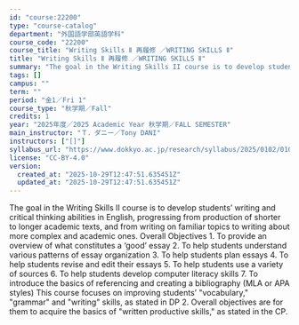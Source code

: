 ```yaml
---
id: "course:22200"
type: "course-catalog"
department: "外国語学部英語学科"
course_code: "22200"
course_title: "Writing Skills Ⅱ 再履修 ／WRITING SKILLS Ⅱ"
title: "Writing Skills Ⅱ 再履修 ／WRITING SKILLS Ⅱ"
summary: "The goal in the Writing Skills II course is to develop students’ writing and critical thinking abilities in English, pro…"
tags: []
campus: ""
term: ""
period: "金1／Fri 1"
course_type: "秋学期／Fall"
credits: 1
year: "2025年度／2025 Academic Year 秋学期／FALL SEMESTER"
main_instructor: "Ｔ．ダニー／Tony DANI"
instructors: ["[]"]
syllabus_url: "https://www.dokkyo.ac.jp/research/syllabus/2025/0102/0102_22200_ja_JP.html"
license: "CC-BY-4.0"
version:
  created_at: "2025-10-29T12:47:51.635451Z"
  updated_at: "2025-10-29T12:47:51.635451Z"
---
```

The goal in the Writing Skills II course is to develop students’ writing and critical thinking abilities in English, progressing from production of shorter to longer academic texts, and from writing on familiar topics to writing about more complex and academic ones. Overall Objectives 1. To provide an overview of what constitutes a ‘good’ essay 2. To help students understand various patterns of essay organization 3. To help students plan essays 4. To help students revise and edit their essays 5. To help students use a variety of sources 6. To help students develop computer literacy skills 7. To introduce the basics of referencing and creating a bibliography (MLA or APA styles) This course focuses on improving students’ "vocabulary," "grammar" and "writing" skills, as stated in DP 2. Overall objectives are for them to acquire the basics of "written productive skills," as stated in the CP.
